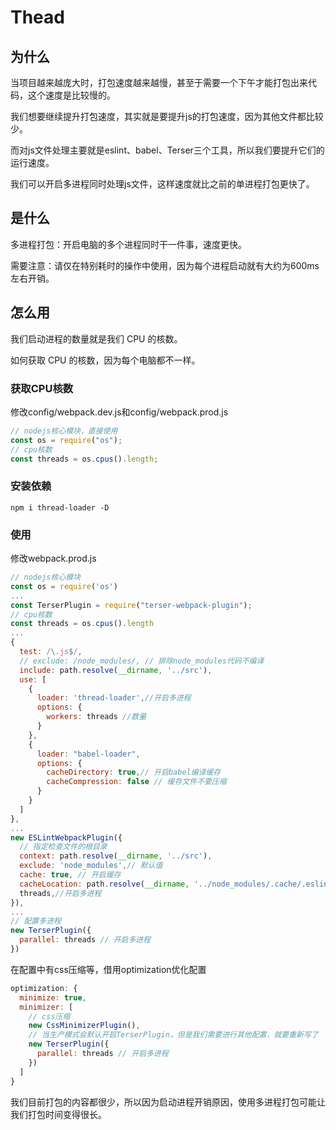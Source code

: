 # Thead

## 为什么

当项目越来越庞大时，打包速度越来越慢，甚至于需要一个下午才能打包出来代码，这个速度是比较慢的。

我们想要继续提升打包速度，其实就是要提升js的打包速度，因为其他文件都比较少。

而对js文件处理主要就是eslint、babel、Terser三个工具，所以我们要提升它们的运行速度。

我们可以开启多进程同时处理js文件，这样速度就比之前的单进程打包更快了。

## 是什么

多进程打包：开启电脑的多个进程同时干一件事，速度更快。

需要注意：请仅在特别耗时的操作中使用，因为每个进程启动就有大约为600ms左右开销。

## 怎么用

我们启动进程的数量就是我们 CPU 的核数。

如何获取 CPU 的核数，因为每个电脑都不一样。

### 获取CPU核数

修改config/webpack.dev.js和config/webpack.prod.js

```js
// nodejs核心模块，直接使用
const os = require("os");
// cpu核数
const threads = os.cpus().length;
```

### 安装依赖

```shell
npm i thread-loader -D
```

### 使用

修改webpack.prod.js

```js
// nodejs核心模块
const os = require('os')
...
const TerserPlugin = require("terser-webpack-plugin");
// cpu核数
const threads = os.cpus().length
...
{
  test: /\.js$/,
  // exclude: /node_modules/, // 排除node_modules代码不编译
  include: path.resolve(__dirname, '../src'),
  use: [
    {
      loader: 'thread-loader',//开启多进程
      options: {
        workers: threads //数量
      }
    },
    {
      loader: "babel-loader",
      options: {
        cacheDirectory: true,// 开启babel编译缓存
        cacheCompression: false // 缓存文件不要压缩
      }
    }
  ]
},
...
new ESLintWebpackPlugin({
  // 指定检查文件的根目录
  context: path.resolve(__dirname, '../src'),
  exclude: 'node_modules',// 默认值
  cache: true, // 开启缓存
  cacheLocation: path.resolve(__dirname, '../node_modules/.cache/.eslintcache'), // 缓存目录
  threads,//开启多进程
}),
...
// 配置多进程
new TerserPlugin({
  parallel: threads // 开启多进程
})
```


在配置中有css压缩等，借用optimization优化配置

```js
optimization: {
  minimize: true,
  minimizer: [
    // css压缩
    new CssMinimizerPlugin(),
    // 当生产模式会默认开启TerserPlugin，但是我们需要进行其他配置，就要重新写了
    new TerserPlugin({
      parallel: threads // 开启多进程
    })
  ]
}
```



我们目前打包的内容都很少，所以因为启动进程开销原因，使用多进程打包可能让我们打包时间变得很长。

